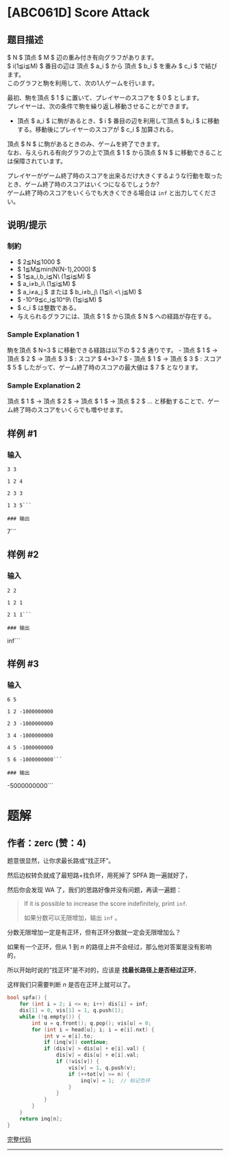 # [ABC061D] Score Attack

## 题目描述

[problemUrl]: https://atcoder.jp/contests/abc061/tasks/abc061_d

$ N $ 頂点 $ M $ 辺の重み付き有向グラフがあります。   
 $ i(1≦i≦M) $ 番目の辺は 頂点 $ a_i $ から 頂点 $ b_i $ を重み $ c_i $ で結びます。   
 このグラフと駒を利用して、次の1人ゲームを行います。

最初、駒を頂点 $ 1 $ に置いて、プレイヤーのスコアを $ 0 $ とします。   
 プレイヤーは、次の条件で駒を繰り返し移動させることができます。

- 頂点 $ a_i $ に駒があるとき、$ i $ 番目の辺を利用して頂点 $ b_i $ に移動する。移動後にプレイヤーのスコアが $ c_i $ 加算される。

頂点 $ N $ に駒があるときのみ、ゲームを終了できます。   
 なお、与えられる有向グラフの上で頂点 $ 1 $ から頂点 $ N $ に移動できることは保障されています。

プレイヤーがゲーム終了時のスコアを出来るだけ大きくするような行動を取ったとき、ゲーム終了時のスコアはいくつになるでしょうか?   
 ゲーム終了時のスコアをいくらでも大きくできる場合は `inf` と出力してください。

## 说明/提示

### 制約

- $ 2≦N≦1000 $
- $ 1≦M≦min(N(N-1),2000) $
- $ 1≦a_i,b_i≦N\ (1≦i≦M) $
- $ a_i≠b_i\ (1≦i≦M) $
- $ a_i≠a_j $ または $ b_i≠b_j\ (1≦i\ <\ j≦M) $
- $ -10^9≦c_i≦10^9\ (1≦i≦M) $
- $ c_i $ は整数である。
- 与えられるグラフには、頂点 $ 1 $ から頂点 $ N $ への経路が存在する。

### Sample Explanation 1

駒を頂点 $ N=3 $ に移動できる経路は以下の $ 2 $ 通りです。 - 頂点 $ 1 $ → 頂点 $ 2 $ → 頂点 $ 3 $ : スコア $ 4+3=7 $ - 頂点 $ 1 $ → 頂点 $ 3 $ : スコア $ 5 $ したがって、ゲーム終了時のスコアの最大値は $ 7 $ となります。

### Sample Explanation 2

頂点 $ 1 $ → 頂点 $ 2 $ → 頂点 $ 1 $ → 頂点 $ 2 $ … と移動することで、ゲーム終了時のスコアをいくらでも増やせます。

## 样例 #1

### 输入

```
3 3
1 2 4
2 3 3
1 3 5```

### 输出

```
7```

## 样例 #2

### 输入

```
2 2
1 2 1
2 1 1```

### 输出

```
inf```

## 样例 #3

### 输入

```
6 5
1 2 -1000000000
2 3 -1000000000
3 4 -1000000000
4 5 -1000000000
5 6 -1000000000```

### 输出

```
-5000000000```

# 题解

## 作者：zerc (赞：4)

题意很显然，让你求最长路或“找正环”。

然后边权转负就成了最短路+找负环，用死掉了 SPFA 跑一遍就好了，

然后你会发现 WA 了，我们的思路好像并没有问题，再读一遍题：

> If it is possible to increase the score indefinitely, print `inf`.
>
> 如果分数可以无限增加，输出 `inf` 。

分数无限增加一定是有正环，但有正环分数就一定会无限增加么？

如果有一个正环，但从 $1$ 到 $n$ 的路径上并不会经过，那么他对答案是没有影响的，

所以开始时说的“找正环”是不对的，应该是 **找最长路径上是否经过正环**，

这样我们只需要判断 $n$ 是否在正环上就可以了。


```cpp
bool spfa() {
    for (int i = 2; i <= n; i++) dis[i] = inf;
    dis[1] = 0, vis[1] = 1, q.push(1);
    while (!q.empty()) {
        int u = q.front(); q.pop(); vis[u] = 0;
        for (int i = head[u]; i; i = e[i].nxt) {
            int v = e[i].to;
            if (inq[v]) continue;
            if (dis[v] > dis[u] + e[i].val) {
                dis[v] = dis[u] + e[i].val;
                if (!vis[v]) {
                    vis[v] = 1, q.push(v);
                    if (++tot[v] >= n) {
                        inq[v] = 1;  // 标记负环
                    }
                }
            }
        }
    }
    return inq[n];
}
```

[完整代码](https://atcoder.jp/contests/abc061/submissions/35803240)



---

